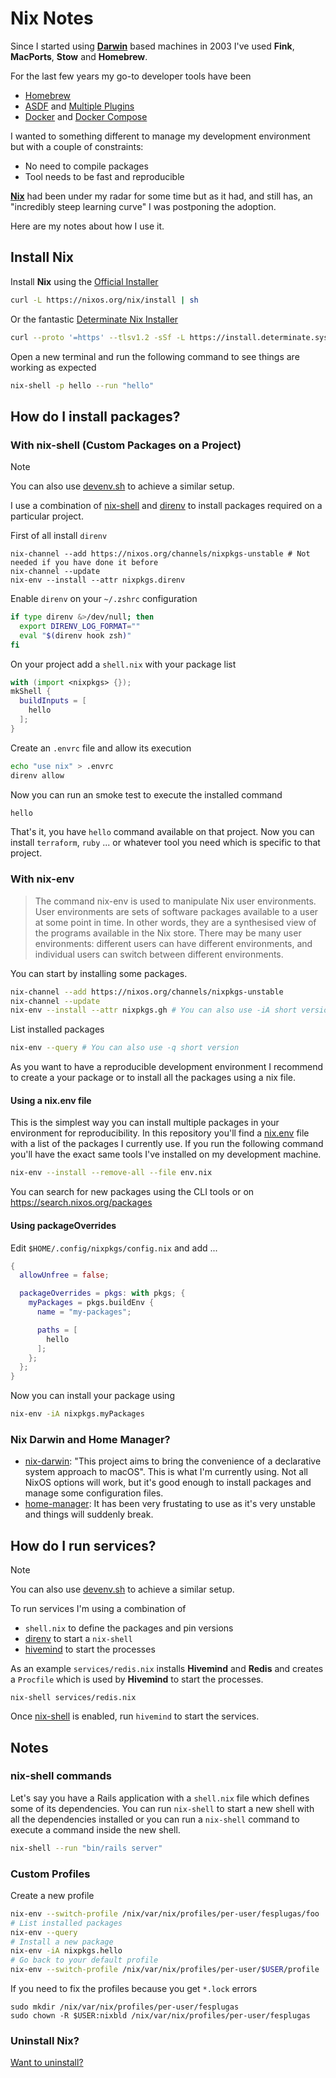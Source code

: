 # Nix Notes

Since I started using **[Darwin][darwin]** based machines in 2003 I've used **Fink**, **MacPorts**, **Stow** and **Homebrew**.

For the last few years my go-to developer tools have been

- [Homebrew](https://brew.sh)
- [ASDF](https://github.com/asdf-vm/asdf) and [Multiple Plugins](https://github.com/asdf-vm/asdf-plugins#plugin-list)
- [Docker](https://docs.docker.com/) and [Docker Compose](https://docs.docker.com/compose/)

I wanted to something different to manage my development environment but with a couple of constraints:

- No need to compile packages
- Tool needs to be fast and reproducible

**[Nix][nix]** had been under my radar for some time but as it had, and still has, an "incredibly steep learning curve" I was postponing the adoption.

Here are my notes about how I use it.

## Install Nix

Install **Nix** using the [Official Installer](https://nixos.org/manual/nix/stable/installation/installing-binary.html#multi-user-installation)

```bash
curl -L https://nixos.org/nix/install | sh
```
Or the fantastic [Determinate Nix Installer](https://github.com/DeterminateSystems/nix-installer#readme)

```bash
curl --proto '=https' --tlsv1.2 -sSf -L https://install.determinate.systems/nix | sh -s -- install --no-confirm
```

Open a new terminal and run the following command to see things are working as expected

```bash
nix-shell -p hello --run "hello"
```

## How do I install packages?

### With nix-shell (Custom Packages on a Project)

> [!NOTE]  
> You can also use [devenv.sh](https://devenv.sh/) to achieve a similar setup.

I use a combination of [nix-shell][nix-shell] and [direnv][direnv] to install packages required on a particular project.

First of all install `direnv`

```
nix-channel --add https://nixos.org/channels/nixpkgs-unstable # Not needed if you have done it before
nix-channel --update
nix-env --install --attr nixpkgs.direnv
```

Enable `direnv` on your `~/.zshrc` configuration

```bash
if type direnv &>/dev/null; then
  export DIRENV_LOG_FORMAT=""
  eval "$(direnv hook zsh)"
fi
```

On your project add a `shell.nix` with your package list

```nix
with (import <nixpkgs> {});
mkShell {
  buildInputs = [
    hello
  ];
}
```

Create an `.envrc` file and allow its execution

```bash
echo "use nix" > .envrc
direnv allow
```

Now you can run an smoke test to execute the installed command

```bash
hello
```

That's it, you have `hello` command available on that project. Now you can install `terraform`, `ruby` ... or whatever tool you need which is specific to that project.

### With nix-env

> The command nix-env is used to manipulate Nix user environments. User environments are sets of software packages available to a user at some point in time. In other words, they are a synthesised view of the programs available in the Nix store. There may be many user environments: different users can have different environments, and individual users can switch between different environments.

You can start by installing some packages.

```bash
nix-channel --add https://nixos.org/channels/nixpkgs-unstable
nix-channel --update
nix-env --install --attr nixpkgs.gh # You can also use -iA short version
```

List installed packages

```bash
nix-env --query # You can also use -q short version
```

As you want to have a reproducible development environment I recommend to create a your package or to install all the packages using a nix file.

#### Using a nix.env file

This is the simplest way you can install multiple packages in your environment for reproducibility. In this repository you'll find a [nix.env](nix.env) file with a list of the packages I currently use. If you run the following command you'll have the exact same tools I've installed on my development machine.

```bash
nix-env --install --remove-all --file env.nix
```

You can search for new packages using the CLI tools or on https://search.nixos.org/packages

#### Using packageOverrides

Edit `$HOME/.config/nixpkgs/config.nix` and add ...

```nix
{
  allowUnfree = false;

  packageOverrides = pkgs: with pkgs; {
    myPackages = pkgs.buildEnv {
      name = "my-packages";

      paths = [
        hello
      ];
    };
  };
}
```

Now you can install your package using

```bash
nix-env -iA nixpkgs.myPackages
```

### Nix Darwin and Home Manager?

- [nix-darwin]([https://github.com/LnL7/nix-darwin](https://github.com/LnL7/nix-darwin?tab=readme-ov-file#nix-darwin)): "This project aims to bring the convenience of a declarative system approach to macOS". This is what I'm currently using. Not all NixOS options will work, but it's good enough to install packages and manage some configuration files.
- [home-manager](https://github.com/nix-community/home-manager): It has been very frustating to use as it's very unstable and things will suddenly break.

## How do I run services?

> [!NOTE]  
> You can also use [devenv.sh](https://devenv.sh/) to achieve a similar setup.

To run services I'm using a combination of

- `shell.nix` to define the packages and pin versions
- [direnv][direnv] to start a `nix-shell`
- [hivemind](https://github.com/DarthSim/hivemind#usage) to start the processes

As an example `services/redis.nix` installs **Hivemind** and **Redis** and creates a `Procfile` which is used by **Hivemind** to start the processes.

```
nix-shell services/redis.nix
```

Once [nix-shell][nix-shell] is enabled, run `hivemind` to start the services.

## Notes

### nix-shell commands

Let's say you have a Rails application with a `shell.nix` file which defines some of its dependencies. You can run `nix-shell` to start a new shell with all the dependencies installed or you can run a `nix-shell` command to execute a command inside the new shell.

```bash
nix-shell --run "bin/rails server"
```

### Custom Profiles

Create a new profile

```bash
nix-env --switch-profile /nix/var/nix/profiles/per-user/fesplugas/foo
# List installed packages
nix-env --query
# Install a new package
nix-env -iA nixpkgs.hello
# Go back to your default profile
nix-env --switch-profile /nix/var/nix/profiles/per-user/$USER/profile
```

If you need to fix the profiles because you get `*.lock` errors

```
sudo mkdir /nix/var/nix/profiles/per-user/fesplugas
sudo chown -R $USER:nixbld /nix/var/nix/profiles/per-user/fesplugas
```

### Uninstall Nix?

[Want to uninstall?](https://github.com/DeterminateSystems/nix-installer?tab=readme-ov-file#uninstalling)

[darwin]: https://en.wikipedia.org/wiki/Darwin_(operating_system)
[direnv]: https://direnv.net/
[nix]: https://nixos.org
[nix-shell]: https://nixos.org/manual/nix/stable/command-ref/nix-shell.html
[nix-direnv]: https://github.com/nix-community/nix-direnv
[nix-direnv-non-standard]: https://github.com/nix-community/nix-direnv#using-a-non-standard-file-name

